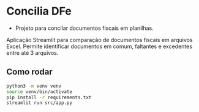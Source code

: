 # Concilia DFe

- Projeto para concilar documentos fiscais em planilhas.

Aplicação Streamlit para comparação de documentos fiscais em arquivos Excel. Permite identificar documentos em comum, faltantes e excedentes entre até 3 arquivos.

## Como rodar

```bash
python3 -m venv venv
source venv/bin/activate
pip install -r requirements.txt
streamlit run src/app.py
